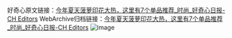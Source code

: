 好奇心原文链接：[今年夏天菠萝印花大热，这里有7个单品推荐_时尚_好奇心日报-CH Editors](https://www.qdaily.com/articles/9479.html)
WebArchive归档链接：[今年夏天菠萝印花大热，这里有7个单品推荐_时尚_好奇心日报-CH Editors](http://web.archive.org/web/20190623154341/https://www.qdaily.com/articles/9479.html)
![image](http://ww3.sinaimg.cn/large/007d5XDply1g3vfbk6yvvj30u04914qp)